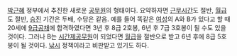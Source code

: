 [박근혜](%EB%B0%95%EA%B7%BC%ED%98%9C.md) 정부에서 추진한 새로운
[공무원](%EA%B3%B5%EB%AC%B4%EC%9B%90.md)의 형태이다. 요약하자면
[근무](%EA%B7%BC%EB%AC%B4.md)[시간](%EC%8B%9C%EA%B0%84.md)도 절반,
[월급](%EC%9B%94%EA%B8%89.md)도 절반, [승진](%EC%8A%B9%EC%A7%84.md) 기간은 두배, 수당은
같음. 예를 들어 똑같은 [여성](%EC%97%AC%EC%84%B1.md)의 A와 B가 있다고 할 때 20세에 [9급공채](9%EA%B8%89%20%EA%B3%B5%EC%B1%84.md)에 합격하였다면 3년 후 8급 2호봉, 6년 후 7급 3호봉이 될
수도 있을것이다. 그러나 B는 [시간제공무원](%EC%8B%9C%EA%B0%84%EC%A0%9C%20%EA%B3%B5%EB%AC%B4%EC%9B%90.md)이 되었다면
[월급](%EC%9B%94%EA%B8%89.md)을 절반으로 받고 6년 후에 8급 5호봉이 될 것이다.
[낚시](%EB%82%9A%EC%8B%9C.md) 정책이라고 비판받고 있기도 하다.

